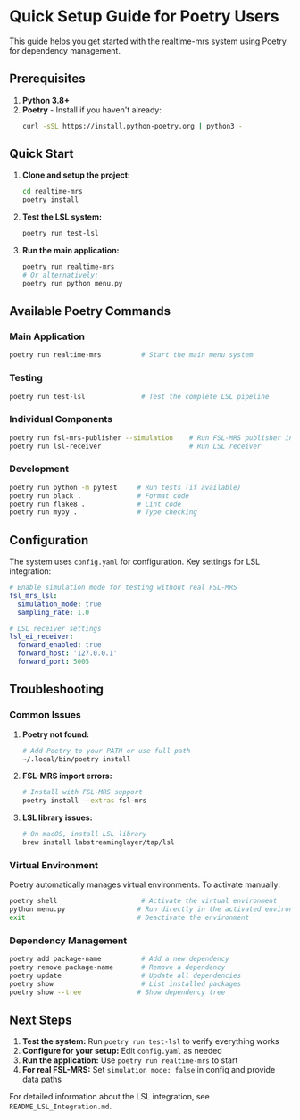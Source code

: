 # Quick Setup Guide for Poetry Users

This guide helps you get started with the realtime-mrs system using Poetry for dependency management.

## Prerequisites

1. **Python 3.8+**
2. **Poetry** - Install if you haven't already:
   ```bash
   curl -sSL https://install.python-poetry.org | python3 -
   ```

## Quick Start

1. **Clone and setup the project:**
   ```bash
   cd realtime-mrs
   poetry install
   ```

2. **Test the LSL system:**
   ```bash
   poetry run test-lsl
   ```

3. **Run the main application:**
   ```bash
   poetry run realtime-mrs
   # Or alternatively:
   poetry run python menu.py
   ```

## Available Poetry Commands

### Main Application
```bash
poetry run realtime-mrs          # Start the main menu system
```

### Testing
```bash
poetry run test-lsl              # Test the complete LSL pipeline
```

### Individual Components
```bash
poetry run fsl-mrs-publisher --simulation    # Run FSL-MRS publisher in simulation mode
poetry run lsl-receiver                      # Run LSL receiver
```

### Development
```bash
poetry run python -m pytest     # Run tests (if available)
poetry run black .              # Format code
poetry run flake8 .             # Lint code
poetry run mypy .               # Type checking
```

## Configuration

The system uses `config.yaml` for configuration. Key settings for LSL integration:

```yaml
# Enable simulation mode for testing without real FSL-MRS
fsl_mrs_lsl:
  simulation_mode: true
  sampling_rate: 1.0

# LSL receiver settings
lsl_ei_receiver:
  forward_enabled: true
  forward_host: '127.0.0.1'
  forward_port: 5005
```

## Troubleshooting

### Common Issues

1. **Poetry not found:**
   ```bash
   # Add Poetry to your PATH or use full path
   ~/.local/bin/poetry install
   ```

2. **FSL-MRS import errors:**
   ```bash
   # Install with FSL-MRS support
   poetry install --extras fsl-mrs
   ```

3. **LSL library issues:**
   ```bash
   # On macOS, install LSL library
   brew install labstreaminglayer/tap/lsl
   ```

### Virtual Environment

Poetry automatically manages virtual environments. To activate manually:

```bash
poetry shell                     # Activate the virtual environment
python menu.py                  # Run directly in the activated environment
exit                            # Deactivate the environment
```

### Dependency Management

```bash
poetry add package-name          # Add a new dependency
poetry remove package-name       # Remove a dependency
poetry update                    # Update all dependencies
poetry show                      # List installed packages
poetry show --tree              # Show dependency tree
```

## Next Steps

1. **Test the system:** Run `poetry run test-lsl` to verify everything works
2. **Configure for your setup:** Edit `config.yaml` as needed
3. **Run the application:** Use `poetry run realtime-mrs` to start
4. **For real FSL-MRS:** Set `simulation_mode: false` in config and provide data paths

For detailed information about the LSL integration, see `README_LSL_Integration.md`. 